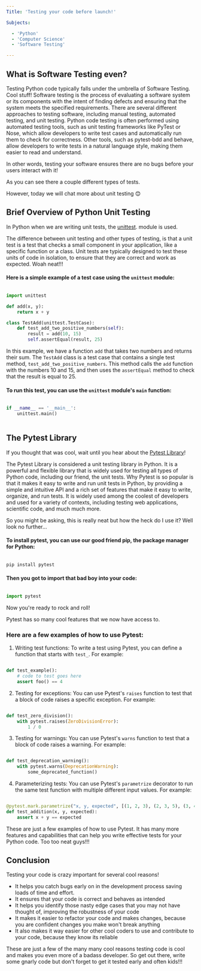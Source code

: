 ```yaml
---
Title: 'Testing your code before launch!'

Subjects:

  - 'Python'
  - 'Computer Science'
  - 'Software Testing'

---
```


## What is Software Testing even?
Testing Python code typically falls under the umbrella of Software Testing. Cool stuff! Software testing is the process of evaluating a software system or its components with the intent of finding defects and ensuring that the system meets the specified requirements. There are several different approaches to testing software, including manual testing, automated testing, and unit testing. Python code testing is often performed using automated testing tools, such as unit testing frameworks like PyTest or Nose, which allow developers to write test cases and automatically run them to check for correctness. Other tools, such as pytest-bdd and behave, allow developers to write tests in a natural language style, making them easier to read and understand.

In other words, testing your software ensures there are no bugs before your users interact with it!

As you can see there a couple different types of tests.

However, today we will chat more about unit testing 😊


## Brief Overview of Python Unit Testing
In Python when we are writing unit tests, the [unittest](https://docs.python.org/3/library/unittest.html). module is used. 

The difference between unit testing and other types of testing, is that a unit test is a test that checks a small component in your application, like a specific function or a class. Unit tests are typically designed to test these units of code in isolation, to ensure that they are correct and work as expected. Woah neat!!!


#### Here is a simple example of a test case using the `unittest` module: 

```py

import unittest

def add(x, y):
    return x + y

class TestAdd(unittest.TestCase):
    def test_add_two_positive_numbers(self):
        result = add(10, 15)
        self.assertEqual(result, 25)

```

In this example, we have a function `add` that takes two numbers and returns their sum. The `TestAdd` class is a test case that contains a single test method, `test_add_two_positive_numbers`. This method calls the `add` function with the numbers 10 and 15, and then uses the `assertEqual` method to check that the result is equal to 25.

#### To run this test, you can use the `unittest` module's `main` function:

```py

if __name__ == '__main__':
    unittest.main()
    
```

## The Pytest Library
If you thought that was cool, wait until you hear about the [Pytest Library](https://pypi.org/project/pytest/)!

The Pytest Library is considered a unit testing library in Python. It is a powerful and flexible library that is widely used for testing all types of Python code, including our friend, the unit tests. Why Pytest is so popular is that it makes it easy to write and run unit tests in Python, by providing a simple and intuitive API and a rich set of features that make it easy to write, organize, and run tests. It is widely used among the coolest of developers and used for a variety of contexts, including testing web applications, scientific code, and much much more.

So you might be asking, this is really neat but how the heck do I use it? Well look no further...


#### To install pytest, you can use our good friend pip, the package manager for Python:

```py

pip install pytest

```

#### Then you got to import that bad boy into your code:

```py

import pytest

```

Now you're ready to rock and roll!

Pytest has so many cool features that we now have access to.

### Here are a few examples of how to use Pytest:

1. Writing test functions: To write a test using Pytest, you can define a function that starts with `test_`. For example:

```py

def test_example():
    # code to test goes here
    assert foo() == 4

```

2. Testing for exceptions: You can use Pytest's `raises` function to test that a block of code raises a specific exception. For example:

```py

def test_zero_division():
    with pytest.raises(ZeroDivisionError):
        1 / 0

```

3. Testing for warnings: You can use Pytest's `warns` function to test that a block of code raises a warning. For example:

```py

def test_deprecation_warning():
    with pytest.warns(DeprecationWarning):
        some_deprecated_function()

```

4. Parameterizing tests: You can use Pytest's `parametrize` decorator to run the same test function with multiple different input values. For example:

```py

@pytest.mark.parametrize("x, y, expected", [(1, 2, 3), (2, 3, 5), (3, 4, 7)])
def test_addition(x, y, expected):
    assert x + y == expected

```

These are just a few examples of how to use Pytest. It has many more features and capabilities that can help you write effective tests for your Python code. Too too neat guys!!!


## Conclusion
Testing your code is crazy important for several cool reasons! 

- It helps you catch bugs early on in the development process saving loads of time and effort.
- It ensures that your code is correct and behaves as intended
- It helps you identify those nasty edge cases that you may not have thought of, improving the robustness of your code
- It makes it easier to refactor your code and makes changes, because you are confident changes you make won't break anything
- It also makes it way easier for other cool coders to use and contribute to your code, because they know its reliable

These are just a few of the many many cool reasons testing code is cool and makes you even more of a badass developer. So get out there, write some gnarly code but don't forget to get it tested early and often kids!!! 














